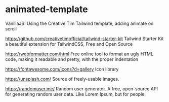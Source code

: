 # animated-template

VanillaJS: Using the Creative Tim Tailwind template, adding animate on scroll

https://github.com/creativetimofficial/tailwind-starter-kit
Tailwind Starter Kit a beautiful extension for TailwindCSS, Free and Open Source

https://webformatter.com/html
Free online tool to format an ugly HTML code, making it readable and pretty, with the proper indentation

https://fontawesome.com/icons?d=gallery
Icon library

https://unsplash.com/
Source of freely-usable images.

https://randomuser.me/
Random user generator. A free, open-source API for generating random user data. Like Lorem Ipsum, but for people.
